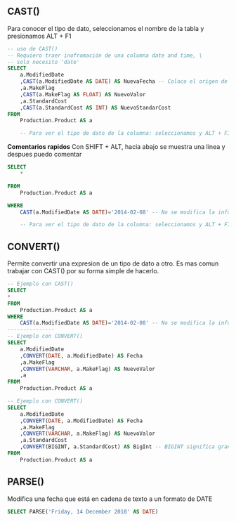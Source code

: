 ## CAST()
Para conocer el tipo de dato, seleccionamos el nombre de la tabla y presionamos ALT + F1


```SQL
-- uso de CAST()
-- Requiero traer inofromación de una columna date and time, \
-- solo necesito 'date'
SELECT
	a.ModifiedDate
	,CAST(a.ModifiedDate AS DATE) AS NuevaFecha -- Coloco el origen de los datos y despues coloco al tipo de dato que se va a modificar.
	,a.MakeFlag
	,CAST(a.MakeFlag AS FLOAT) AS NuevoValor
	,a.StandardCost
	,CAST(a.StandardCost AS INT) AS NuevoStandarCost
FROM
	Production.Product AS a

	-- Para ver el tipo de dato de la columna: seleccionamos y ALT + F1 

```
**Comentarios rapidos**
Con SHIFT + ALT, hacia abajo se muestra una linea y despues puedo comentar

```SQL
SELECT
	*

FROM
	Production.Product AS a

WHERE
	CAST(a.ModifiedDate AS DATE)='2014-02-08' -- No se modifica la informacion, solo se modifica al momento de la busqueda.

	-- Para ver el tipo de dato de la columna: seleccionamos y ALT + F1 

```

## CONVERT()
Permite convertir una expresion de un tipo de dato a otro. Es mas comun trabajar con CAST() por su forma simple de hacerlo.
```SQL
-- Ejemplo con CAST()
SELECT
*
FROM
	Production.Product AS a
WHERE
	CAST(a.ModifiedDate AS DATE)='2014-02-08' -- No se modifica la informacion, solo se modifica al momento de la busqueda.
---------------
-- Ejemplo con CONVERT()
SELECT
	a.ModifiedDate
	,CONVERT(DATE, a.ModifiedDate) AS Fecha
	,a.MakeFlag
	,CONVERT(VARCHAR, a.MakeFlag) AS NuevoValor
	,a
FROM
	Production.Product AS a
```

```SQL
-- Ejemplo con CONVERT()
SELECT
	a.ModifiedDate
	,CONVERT(DATE, a.ModifiedDate) AS Fecha
	,a.MakeFlag
	,CONVERT(VARCHAR, a.MakeFlag) AS NuevoValor
	,a.StandardCost
	,CONVERT(BIGINT, a.StandardCost) AS BigInt -- BIGINT significa gran entero
FROM
	Production.Product AS a

```
## PARSE()
Modifica una fecha que está en cadena de texto a un formato de DATE
```SQL
SELECT PARSE('Friday, 14 December 2018' AS DATE)
```

